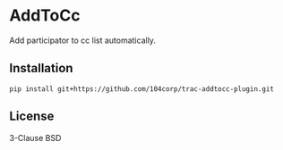 AddToCc
=======

Add participator to cc list automatically.

Installation
------------

    pip install git+https://github.com/104corp/trac-addtocc-plugin.git

License
-------

3-Clause BSD
